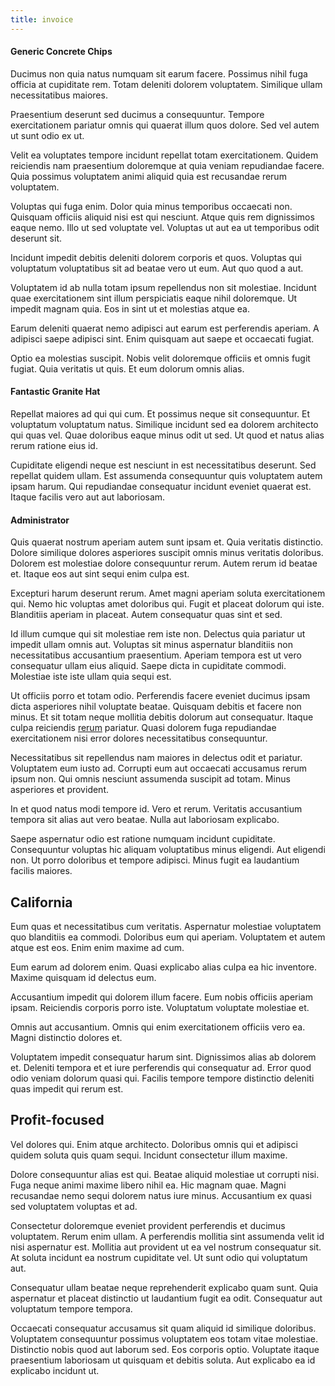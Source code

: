 ```yaml
---
title: invoice
---
```


#### Generic Concrete Chips

Ducimus non quia natus numquam sit earum facere. Possimus nihil fuga officia at cupiditate rem. Totam deleniti dolorem voluptatem. Similique ullam necessitatibus maiores.

Praesentium deserunt sed ducimus a consequuntur. Tempore exercitationem pariatur omnis qui quaerat illum quos dolore. Sed vel autem ut sunt odio ex ut.

Velit ea voluptates tempore incidunt repellat totam exercitationem. Quidem reiciendis nam praesentium doloremque at quia veniam repudiandae facere. Quia possimus voluptatem animi aliquid quia est recusandae rerum voluptatem.

Voluptas qui fuga enim. Dolor quia minus temporibus occaecati non. Quisquam officiis aliquid nisi est qui nesciunt. Atque quis rem dignissimos eaque nemo. Illo ut sed voluptate vel. Voluptas ut aut ea ut temporibus odit deserunt sit.

Incidunt impedit debitis deleniti dolorem corporis et quos. Voluptas qui voluptatum voluptatibus sit ad beatae vero ut eum. Aut quo quod a aut.

Voluptatem id ab nulla totam ipsum repellendus non sit molestiae. Incidunt quae exercitationem sint illum perspiciatis eaque nihil doloremque. Ut impedit magnam quia. Eos in sint ut et molestias atque ea.

Earum deleniti quaerat nemo adipisci aut earum est perferendis aperiam. A adipisci saepe adipisci sint. Enim quisquam aut saepe et occaecati fugiat.

Optio ea molestias suscipit. Nobis velit doloremque officiis et omnis fugit fugiat. Quia veritatis ut quis. Et eum dolorum omnis alias.

#### Fantastic Granite Hat

Repellat maiores ad qui qui cum. Et possimus neque sit consequuntur. Et voluptatum voluptatum natus. Similique incidunt sed ea dolorem architecto qui quas vel. Quae doloribus eaque minus odit ut sed. Ut quod et natus alias rerum ratione eius id.

Cupiditate eligendi neque est nesciunt in est necessitatibus deserunt. Sed repellat quidem ullam. Est assumenda consequuntur quis voluptatem autem ipsam harum. Qui repudiandae consequatur incidunt eveniet quaerat est. Itaque facilis vero aut aut laboriosam.

#### Administrator

Quis quaerat nostrum aperiam autem sunt ipsam et. Quia veritatis distinctio. Dolore similique dolores asperiores suscipit omnis minus veritatis doloribus. Dolorem est molestiae dolore consequuntur rerum. Autem rerum id beatae et. Itaque eos aut sint sequi enim culpa est.

Excepturi harum deserunt rerum. Amet magni aperiam soluta exercitationem qui. Nemo hic voluptas amet doloribus qui. Fugit et placeat dolorum qui iste. Blanditiis aperiam in placeat. Autem consequatur quas sint et sed.

Id illum cumque qui sit molestiae rem iste non. Delectus quia pariatur ut impedit ullam omnis aut. Voluptas sit minus aspernatur blanditiis non necessitatibus accusantium praesentium. Aperiam tempora est ut vero consequatur ullam eius aliquid. Saepe dicta in cupiditate commodi. Molestiae iste iste ullam quia sequi est.

Ut officiis porro et totam odio. Perferendis facere eveniet ducimus ipsam dicta asperiores nihil voluptate beatae. Quisquam debitis et facere non minus. Et sit totam neque mollitia debitis dolorum aut consequatur. Itaque culpa reiciendis [rerum](/facere/adipisci/molestiae/ut/bypass_synthesize.md) pariatur. Quasi dolorem fuga repudiandae exercitationem nisi error dolores necessitatibus consequuntur.

Necessitatibus sit repellendus nam maiores in delectus odit et pariatur. Voluptatem eum iusto ad. Corrupti eum aut occaecati accusamus rerum ipsum non. Qui omnis nesciunt assumenda suscipit ad totam. Minus asperiores et provident.

In et quod natus modi tempore id. Vero et rerum. Veritatis accusantium tempora sit alias aut vero beatae. Nulla aut laboriosam explicabo.

Saepe aspernatur odio est ratione numquam incidunt cupiditate. Consequuntur voluptas hic aliquam voluptatibus minus eligendi. Aut eligendi non. Ut porro doloribus et tempore adipisci. Minus fugit ea laudantium facilis maiores.

## California

Eum quas et necessitatibus cum veritatis. Aspernatur molestiae voluptatem quo blanditiis ea commodi. Doloribus eum qui aperiam. Voluptatem et autem atque est eos. Enim enim maxime ad cum.

Eum earum ad dolorem enim. Quasi explicabo alias culpa ea hic inventore. Maxime quisquam id delectus eum.

Accusantium impedit qui dolorem illum facere. Eum nobis officiis aperiam ipsam. Reiciendis corporis porro iste. Voluptatum voluptate molestiae et.

Omnis aut accusantium. Omnis qui enim exercitationem officiis vero ea. Magni distinctio dolores et.

Voluptatem impedit consequatur harum sint. Dignissimos alias ab dolorem et. Deleniti tempora et et iure perferendis qui consequatur ad. Error quod odio veniam dolorum quasi qui. Facilis tempore tempore distinctio deleniti quas impedit qui rerum est.

## Profit-focused

Vel dolores qui. Enim atque architecto. Doloribus omnis qui et adipisci quidem soluta quis quam sequi. Incidunt consectetur illum maxime.

Dolore consequuntur alias est qui. Beatae aliquid molestiae ut corrupti nisi. Fuga neque animi maxime libero nihil ea. Hic magnam quae. Magni recusandae nemo sequi dolorem natus iure minus. Accusantium ex quasi sed voluptatem voluptas et ad.

Consectetur doloremque eveniet provident perferendis et ducimus voluptatem. Rerum enim ullam. A perferendis mollitia sint assumenda velit id nisi aspernatur est. Mollitia aut provident ut ea vel nostrum consequatur sit. At soluta incidunt ea nostrum cupiditate vel. Ut sunt odio qui voluptatum aut.

Consequatur ullam beatae neque reprehenderit explicabo quam sunt. Quia aspernatur et placeat distinctio ut laudantium fugit ea odit. Consequatur aut voluptatum tempore tempora.

Occaecati consequatur accusamus sit quam aliquid id similique doloribus. Voluptatem consequuntur possimus voluptatem eos totam vitae molestiae. Distinctio nobis quod aut laborum sed. Eos corporis optio. Voluptate itaque praesentium laboriosam ut quisquam et debitis soluta. Aut explicabo ea id explicabo incidunt ut.
